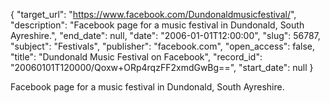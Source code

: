 {
  "target_url": "https://www.facebook.com/Dundonaldmusicfestival/", 
  "description": "Facebook page for a music festival in Dundonald, South Ayreshire.", 
  "end_date": null, 
  "date": "2006-01-01T12:00:00", 
  "slug": 56787, 
  "subject": "Festivals", 
  "publisher": "facebook.com", 
  "open_access": false, 
  "title": "Dundonald Music Festival on Facebook", 
  "record_id": "20060101T120000/Qoxw+ORp4rqzFF2xmdGwBg==", 
  "start_date": null
}

Facebook page for a music festival in Dundonald, South Ayreshire.